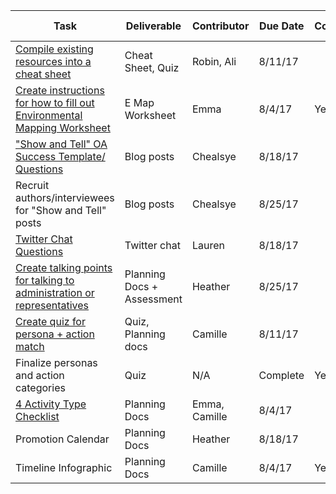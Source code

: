 | **Task**    | **Deliverable**    | **Contributor**    | **Due Date** | **Complete** | **Release Date**
--- | --- | --- | --- | --- | ---
[Compile existing resources into a cheat sheet](https://docs.google.com/document/d/1R8mfJw6__gIYzwVxs6AIfiGDqljxXkdebYU3dQca8pE/edit) | Cheat Sheet, Quiz | Robin, Ali | 8/11/17 | |
[Create instructions for how to fill out Environmental Mapping Worksheet](https://docs.google.com/document/d/1KBpY7eiHjXv6jhXfftfKj4HXh3CcEGPLdWm7zJzBHWs/edit) | E Map Worksheet | Emma | 8/4/17 | Yes |
["Show and Tell" OA Success Template/ Questions](https://docs.google.com/document/d/1QkOygFX4T-Kd2b7_2HIZCHrydXvjN2Red8rKldhmUWM/edit) | Blog posts | Chealsye | 8/18/17 | |
Recruit authors/interviewees for "Show and Tell" posts | Blog posts | Chealsye | 8/25/17 | |
[Twitter Chat Questions](https://docs.google.com/document/d/1KeuBeU9tvgmakxKDc52NziE5aeT96lZ-bgoOraZHSbk/edit) | Twitter chat | Lauren | 8/18/17 | |
[Create talking points for talking to administration or representatives](https://docs.google.com/document/d/12gFGmSlJlm_L2U_9wSKu0-P4Asc_7OQB8hlIInHXFzY/edit) | Planning Docs + Assessment | Heather | 8/25/17 |
[Create quiz for persona + action match](https://docs.google.com/document/d/12gFGmSlJlm_L2U_9wSKu0-P4Asc_7OQB8hlIInHXFzY/edit) | Quiz, Planning docs | Camille | 8/11/17 | |
Finalize personas and action categories | Quiz | N/A | Complete | Yes | Released 
[4 Activity Type Checklist](https://docs.google.com/document/d/16PM1MQ32BgmcQ1jLiA5b1bq7gN3-RXiGi-vMFV5pV28/edit?usp=sharing) | Planning Docs | Emma, Camille | 8/4/17 | | |
Promotion Calendar | Planning Docs | Heather | 8/18/17 | |
Timeline Infographic | Planning Docs | Camille | 8/4/17 | Yes |





